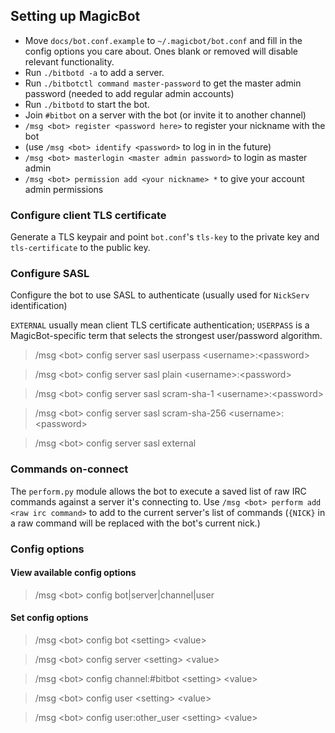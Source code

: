 ## Setting up MagicBot

* Move `docs/bot.conf.example` to `~/.magicbot/bot.conf` and fill in the config options you care about. Ones blank or removed will disable relevant functionality.
* Run `./bitbotd -a` to add a server.
* Run `./bitbotctl command master-password` to get the master admin password (needed to add regular admin accounts)
* Run `./bitbotd` to start the bot.
* Join `#bitbot` on a server with the bot (or invite it to another channel)
* `/msg <bot> register <password here>` to register your nickname with the bot
* (use `/msg <bot> identify <password>` to log in in the future)
* `/msg <bot> masterlogin <master admin password>` to login as master admin
* `/msg <bot> permission add <your nickname> *` to give your account admin permissions

### Configure client TLS certificate

Generate a TLS keypair and point `bot.conf`'s `tls-key` to the private key and `tls-certificate` to the public key.

### Configure SASL

Configure the bot to use SASL to authenticate (usually used for `NickServ` identification)

`EXTERNAL` usually mean client TLS certificate authentication; `USERPASS` is a MagicBot-specific term that selects the strongest user/password algorithm.

> /msg &lt;bot> config server sasl userpass &lt;username>:&lt;password>

> /msg &lt;bot> config server sasl plain &lt;username>:&lt;password>

> /msg &lt;bot> config server sasl scram-sha-1 &lt;username>:&lt;password>

> /msg &lt;bot> config server sasl scram-sha-256 &lt;username>:&lt;password>

> /msg &lt;bot> config server sasl external

### Commands on-connect

The `perform.py` module allows the bot to execute a saved list of raw IRC commands against a server it's connecting to. Use `/msg <bot> perform add <raw irc command>` to add to the current server's list of commands (`{NICK}` in a raw command will be replaced with the bot's current nick.)

### Config options

#### View available config options

> /msg &lt;bot> config bot|server|channel|user

#### Set config options

> /msg &lt;bot> config bot &lt;setting> &lt;value>

> /msg &lt;bot> config server &lt;setting> &lt;value>

> /msg &lt;bot> config channel:#bitbot &lt;setting> &lt;value>

> /msg &lt;bot> config user &lt;setting> &lt;value>

> /msg &lt;bot> config user:other_user &lt;setting> &lt;value>
